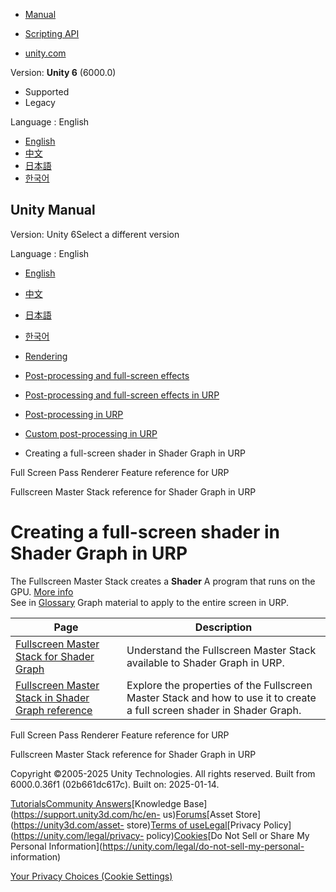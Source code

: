 [](https://docs.unity3d.com)

  * [Manual](../Manual/index.html)
  * [Scripting API](../ScriptReference/index.html)

  * [unity.com](https://unity.com/)

Version: **Unity 6** (6000.0)

  * Supported
  * Legacy

Language : English

  * [English](/Manual/urp/urp-shaders/fullscreen-master-stack-urp.html)
  * [中文](/cn/current/Manual/urp/urp-shaders/fullscreen-master-stack-urp.html)
  * [日本語](/ja/current/Manual/urp/urp-shaders/fullscreen-master-stack-urp.html)
  * [한국어](/kr/current/Manual/urp/urp-shaders/fullscreen-master-stack-urp.html)

[](https://docs.unity3d.com)

## Unity Manual

Version: Unity 6Select a different version

Language : English

  * [English](/Manual/urp/urp-shaders/fullscreen-master-stack-urp.html)
  * [中文](/cn/current/Manual/urp/urp-shaders/fullscreen-master-stack-urp.html)
  * [日本語](/ja/current/Manual/urp/urp-shaders/fullscreen-master-stack-urp.html)
  * [한국어](/kr/current/Manual/urp/urp-shaders/fullscreen-master-stack-urp.html)

  * [Rendering](../../rendering-and-post-processing.html)
  * [Post-processing and full-screen effects](../../post-processing-and-full-screen-effects.html)
  * [Post-processing and full-screen effects in URP](../../urp/post-processing-and-full-screen-effects-urp.html)
  * [Post-processing in URP](../../urp/post-processing-in-urp.html)
  * [Custom post-processing in URP](../../urp/post-processing/custom-post-processing.html)
  * Creating a full-screen shader in Shader Graph in URP

[](../../urp/renderer-features/renderer-feature-full-screen-pass.html)

Full Screen Pass Renderer Feature reference for URP

[](../../urp/urp-shaders/fullscreen-master-stack-shader-graph.html)

Fullscreen Master Stack reference for Shader Graph in URP

# Creating a full-screen shader in Shader Graph in URP

The Fullscreen Master Stack creates a **Shader** A program that runs on the
GPU. [More info](../../Shaders.html)  
See in [Glossary](../../Glossary.html#Shader) Graph material to apply to the
entire screen in URP.

Page | Description  
---|---  
[Fullscreen Master Stack for Shader Graph](fullscreen-master-stack-shader-graph.html) | Understand the Fullscreen Master Stack available to Shader Graph in URP.  
[Fullscreen Master Stack in Shader Graph reference](fullscreen-master-stack-reference.html) | Explore the properties of the Fullscreen Master Stack and how to use it to create a full screen shader in Shader Graph.  
  
[](../../urp/renderer-features/renderer-feature-full-screen-pass.html)

Full Screen Pass Renderer Feature reference for URP

[](../../urp/urp-shaders/fullscreen-master-stack-shader-graph.html)

Fullscreen Master Stack reference for Shader Graph in URP

Copyright ©2005-2025 Unity Technologies. All rights reserved. Built from
6000.0.36f1 (02b661dc617c). Built on: 2025-01-14.

[Tutorials](https://learn.unity.com/)[Community
Answers](https://answers.unity3d.com)[Knowledge
Base](https://support.unity3d.com/hc/en-
us)[Forums](https://forum.unity3d.com)[Asset Store](https://unity3d.com/asset-
store)[Terms of
use](https://docs.unity3d.com/Manual/TermsOfUse.html)[Legal](https://unity.com/legal)[Privacy
Policy](https://unity.com/legal/privacy-
policy)[Cookies](https://unity.com/legal/cookie-policy)[Do Not Sell or Share
My Personal Information](https://unity.com/legal/do-not-sell-my-personal-
information)

[Your Privacy Choices (Cookie Settings)](javascript:void\(0\);)

